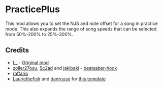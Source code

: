 # PracticePlus

This mod allows you to set the NJS and note offset for a song in practice mode. This also expands the range of song speeds that can be selected from 50%-200% to 25%-300%.

## Credits

* [L\_](https://github.com/L025) - [Original mod](https://github.com/L025/PracticePlus)
* [zoller27osu](https://github.com/zoller27osu), [Sc2ad](https://github.com/Sc2ad) and [jakibaki](https://github.com/jakibaki) - [beatsaber-hook](https://github.com/sc2ad/beatsaber-hook)
* [raftario](https://github.com/raftario)
* [Lauriethefish](https://github.com/Lauriethefish) and [danrouse](https://github.com/danrouse) for [this template](https://github.com/Lauriethefish/quest-mod-template)
